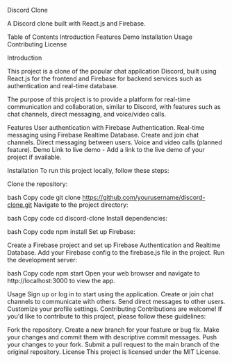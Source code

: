 Discord Clone

A Discord clone built with React.js and Firebase.


Table of Contents
    Introduction
    Features
    Demo
    Installation
    Usage
    Contributing
    License

Introduction

This project is a clone of the popular chat application Discord, built using React.js for the frontend and Firebase for backend services such as authentication and real-time database.

The purpose of this project is to provide a platform for real-time communication and collaboration, similar to Discord, with features such as chat channels, direct messaging, and voice/video calls.

Features
    User authentication with Firebase Authentication.
    Real-time messaging using Firebase Realtime Database.
    Create and join chat channels.
    Direct messaging between users.
    Voice and video calls (planned feature).
Demo
Link to live demo - Add a link to the live demo of your project if available.

Installation
To run this project locally, follow these steps:

Clone the repository:

bash
Copy code
git clone https://github.com/yourusername/discord-clone.git
Navigate to the project directory:

bash
Copy code
cd discord-clone
Install dependencies:

bash
Copy code
npm install
Set up Firebase:

Create a Firebase project and set up Firebase Authentication and Realtime Database.
Add your Firebase config to the firebase.js file in the project.
Run the development server:

bash
Copy code
npm start
Open your web browser and navigate to http://localhost:3000 to view the app.

Usage
Sign up or log in to start using the application.
Create or join chat channels to communicate with others.
Send direct messages to other users.
Customize your profile settings.
Contributing
Contributions are welcome! If you'd like to contribute to this project, please follow these guidelines:

Fork the repository.
Create a new branch for your feature or bug fix.
Make your changes and commit them with descriptive commit messages.
Push your changes to your fork.
Submit a pull request to the main branch of the original repository.
License
This project is licensed under the MIT License.